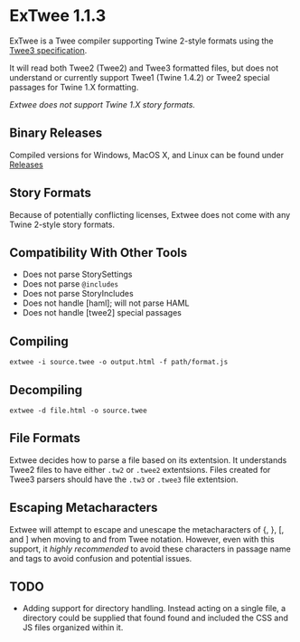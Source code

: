 # ExTwee 1.1.3

ExTwee is a Twee compiler supporting Twine 2-style formats using the [Twee3 specification](https://github.com/iftechfoundation/twine-specs/blob/master/twee-3-specification.md).

It will read both Twee2 (Twee2) and Twee3 formatted files, but does not understand or currently support Twee1 (Twine 1.4.2) or Twee2 special passages for Twine 1.X formatting.

*Extwee does not support Twine 1.X story formats.*

## Binary Releases

Compiled versions for Windows, MacOS X, and Linux can be found under [Releases](https://github.com/videlais/extwee/releases)

## Story Formats

Because of potentially conflicting licenses, Extwee does not come with any Twine 2-style story formats.

## Compatibility With Other Tools

* Does not parse StorySettings
* Does not parse ```@includes```
* Does not parse StoryIncludes
* Does not handle [haml]; will not parse HAML
* Does not handle [twee2] special passages

## Compiling

```extwee -i source.twee -o output.html -f path/format.js```

## Decompiling

```extwee -d file.html -o source.twee ```

## File Formats

Extwee decides how to parse a file based on its extentsion. It understands Twee2 files to have either ```.tw2``` or ```.twee2``` extentsions. Files created for Twee3 parsers should have the ```.tw3``` or ```.twee3``` file extentsion.

## Escaping Metacharacters

Extwee will attempt to escape and unescape the metacharacters of {, }, [, and ] when moving to and from Twee notation. However, even with this support, it *highly recommended* to avoid these characters in passage name and tags to avoid confusion and potential issues.

## TODO

* Adding support for directory handling. Instead acting on a single file, a directory could be supplied that found found and included the CSS and JS files organized within it.

